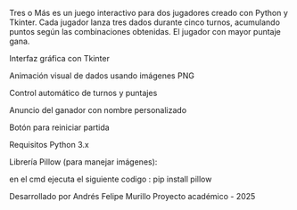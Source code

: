 Tres o Más es un juego interactivo para dos jugadores creado con Python y Tkinter. Cada jugador lanza tres dados durante cinco turnos, acumulando puntos según las combinaciones obtenidas. El jugador con mayor puntaje gana.

Interfaz gráfica con Tkinter

Animación visual de dados usando imágenes PNG

Control automático de turnos y puntajes

Anuncio del ganador con nombre personalizado

Botón para reiniciar partida

Requisitos
Python 3.x

Librería Pillow (para manejar imágenes):

en el cmd ejecuta el siguiente codigo :  pip install pillow


Desarrollado por Andrés Felipe Murillo
Proyecto académico - 2025
